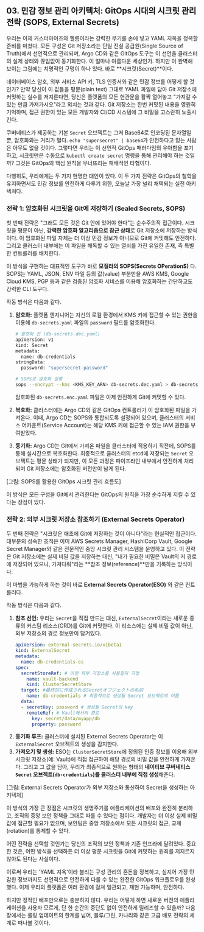 ## 03\. 민감 정보 관리 아키텍처: GitOps 시대의 시크릿 관리 전략 (SOPS, External Secrets)

우리는 이제 커스터마이즈와 헬름이라는 강력한 무기를 손에 넣고 YAML 지옥을 정복할 준비를 마쳤다. 모든 구성은 Git 저장소라는 단일 진실 공급원(Single Source of Truth)에서 선언적으로 관리되며, Argo CD와 같은 GitOps 도구는 이 선언을 클러스터의 실제 상태와 끊임없이 동기화한다. 이 얼마나 아름다운 세상인가. 하지만 이 완벽해 보이는 그림에는 치명적인 구멍이 하나 있다. 바로 \*\*시크릿(Secret)\*\*이다.

데이터베이스 암호, 외부 서비스 API 키, TLS 인증서와 같은 민감 정보를 어떻게 할 것인가? 만약 당신이 이 값들을 평문(plain text) 그대로 YAML 파일에 담아 Git 저장소에 커밋하는 실수를 저지른다면, 당신은 플랫폼의 모든 현관문을 활짝 열어놓고 "가져갈 수 있는 만큼 가져가시오"라고 외치는 것과 같다. Git 저장소는 한번 커밋된 내용을 영원히 기억하며, 접근 권한이 있는 모든 개발자와 CI/CD 시스템에 그 비밀을 고스란히 노출시킨다.

쿠버네티스가 제공하는 기본 `Secret` 오브젝트는 그저 Base64로 인코딩된 문자열일 뿐, 암호화와는 거리가 멀다. `echo "supersecret" | base64`가 안전하다고 믿는 사람은 아무도 없을 것이다. 그렇다면 우리는 이 선언적 GitOps 패러다임의 우아함을 포기하고, 시크릿만은 수동으로 `kubectl create secret` 명령을 통해 관리해야 하는 것일까? 그것은 GitOps의 핵심 원칙을 무너뜨리는 패배적인 타협이다.

다행히도, 우리에게는 두 가지 현명한 대안이 있다. 이 두 가지 전략은 GitOps의 철학을 유지하면서도 민감 정보를 안전하게 다루기 위한, 오늘날 가장 널리 채택되는 실전 아키텍처다.

### 전략 1: 암호화된 시크릿을 Git에 저장하기 (Sealed Secrets, SOPS)

첫 번째 전략은 "그래도 모든 것은 Git 안에 있어야 한다"는 순수주의적 접근이다. 시크릿을 평문이 아닌, **강력한 암호화 알고리즘으로 잠근 상태**로 Git 저장소에 저장하는 방식이다. 이 암호화된 파일 자체는 더 이상 민감 정보가 아니므로 Git에 커밋해도 안전하다. 그리고 클러스터 내부에는 이 파일을 해독할 수 있는 열쇠를 가진 유일한 존재, 즉 특별한 컨트롤러를 배치한다.

이 방식을 구현하는 대표적인 도구가 바로 **모질라의 SOPS(Secrets OPerationS)** 다. SOPS는 YAML, JSON, ENV 파일 등의 값(value) 부분만을 AWS KMS, Google Cloud KMS, PGP 등과 같은 검증된 암호화 서비스를 이용해 암호화하는 간단하고도 강력한 CLI 도구다.

작동 방식은 다음과 같다.

1.  **암호화:** 플랫폼 엔지니어는 자신의 로컬 환경에서 KMS 키에 접근할 수 있는 권한을 이용해 `db-secrets.yaml` 파일의 `password` 필드를 암호화한다.

    ```bash
    # 암호화 전 (db-secrets.dec.yaml)
    apiVersion: v1
    kind: Secret
    metadata:
      name: db-credentials
    stringData:
      password: "supersecret-password"

    # SOPS로 암호화 실행
    sops --encrypt --kms <KMS_KEY_ARN> db-secrets.dec.yaml > db-secrets.enc.yaml 
    ```

    암호화된 `db-secrets.enc.yaml` 파일은 이제 안전하게 Git에 커밋할 수 있다.

2.  **복호화:** 클러스터에는 Argo CD와 같은 GitOps 컨트롤러가 이 암호화된 파일을 가져온다. 이때, Argo CD는 SOPS와 통합되도록 설정되어 있으며, 클러스터의 서비스 어카운트(Service Account)는 해당 KMS 키에 접근할 수 있는 IAM 권한을 부여받았다.

3.  **동기화:** Argo CD는 Git에서 가져온 파일을 클러스터에 적용하기 직전에, SOPS를 통해 실시간으로 복호화한다. 최종적으로 클러스터의 etcd에 저장되는 `Secret` 오브젝트는 평문 상태가 되지만, 이 모든 과정은 파이프라인 내부에서 안전하게 처리되며 Git 저장소에는 암호화된 버전만이 남게 된다.

[그림: SOPS를 활용한 GitOps 시크릿 관리 흐름도]

이 방식은 모든 구성을 Git에서 관리한다는 GitOps의 원칙을 가장 순수하게 지킬 수 있다는 장점이 있다.

### 전략 2: 외부 시크릿 저장소 참조하기 (External Secrets Operator)

두 번째 전략은 "시크릿은 애초에 Git에 저장하는 것이 아니다"라는 현실적인 접근이다. 대부분의 성숙한 조직은 이미 AWS Secrets Manager, HashiCorp Vault, Google Secret Manager와 같은 전문적인 중앙 시크릿 관리 시스템을 운영하고 있다. 이 전략은 Git 저장소에는 실제 비밀 값을 저장하는 대신, "내가 필요한 비밀은 Vault의 저 경로에 저장되어 있으니, 가져다줘"라는 \*\*참조 정보(reference)\*\*만을 기록하는 방식이다.

이 마법을 가능하게 하는 것이 바로 **External Secrets Operator(ESO)** 와 같은 컨트롤러다.

작동 방식은 다음과 같다.

1.  **참조 선언:** 우리는 `Secret`을 직접 만드는 대신, `ExternalSecret`이라는 새로운 종류의 커스텀 리소스(CRD)를 Git에 커밋한다. 이 리소스에는 실제 비밀 값이 아닌, 외부 저장소의 경로 정보만이 담겨있다.
    ```yaml
    apiVersion: external-secrets.io/v1beta1
    kind: ExternalSecret
    metadata:
      name: db-credentials-es
    spec:
      secretStoreRef: # 어떤 외부 저장소를 사용할지 지정
        name: vault-backend
        kind: ClusterSecretStore
      target: #最终的に作成されるSecretオブジェクトの名前
        name: db-credentials # 최종적으로 생성될 Secret 오브젝트의 이름
      data:
      - secretKey: password # 생성될 Secret의 key
        remoteRef: # Vault에서의 경로
          key: secret/data/myapp/db
          property: password
    ```
2.  **동기화 루프:** 클러스터에 설치된 External Secrets Operator는 이 `ExternalSecret` 오브젝트의 생성을 감지한다.
3.  **가져오기 및 생성:** ESO는 `ClusterSecretStore`에 정의된 인증 정보를 이용해 외부 시크릿 저장소(예: Vault)에 직접 접근하여 해당 경로의 비밀 값을 안전하게 가져온다. 그리고 그 값을 담아, 우리가 최종적으로 원하는 형태의 **네이티브 쿠버네티스 `Secret` 오브젝트(`db-credentials`)를 클러스터 내부에 직접 생성**해준다.

[그림: External Secrets Operator가 외부 저장소와 통신하여 Secret을 생성하는 아키텍처]

이 방식의 가장 큰 장점은 시크릿의 생명주기를 애플리케이션의 배포와 완전히 분리하고, 조직의 중앙 보안 정책을 그대로 따를 수 있다는 점이다. 개발자는 더 이상 실제 비밀 값에 접근할 필요가 없으며, 보안팀은 중앙 저장소에서 모든 시크릿의 접근, 교체(rotation)를 통제할 수 있다.

어떤 전략을 선택할 것인가는 당신의 조직의 보안 정책과 기존 인프라에 달려있다. 중요한 것은, 어떤 방식을 선택하든 더 이상 평문 시크릿을 Git에 커밋하는 원죄를 저지르지 않아도 된다는 사실이다.

이로써 우리는 'YAML 지옥'이라 불리는 구성 관리의 혼돈을 정복하고, 심지어 가장 민감한 정보까지도 선언적으로 안전하게 다룰 수 있는 완전한 GitOps 워크플로우를 완성했다. 이제 우리의 플랫폼은 여러 환경에 걸쳐 일관되고, 재현 가능하며, 안전하다.

하지만 정적인 배포만으로는 충분하지 않다. 우리는 어떻게 하면 새로운 버전의 애플리케이션을 사용자 모르게, 단 한 순간의 중단도 없이 안전하게 릴리즈할 수 있을까? 다음 장에서는 롤링 업데이트의 한계를 넘어, 블루/그린, 카나리와 같은 고급 배포 전략의 세계로 떠나볼 것이다.